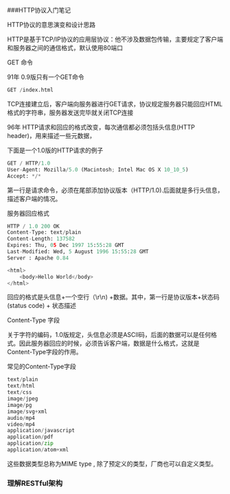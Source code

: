 ###HTTP协议入门笔记

HTTP协议的意思演变和设计思路

HTTP是基于TCP/IP协议的应用层协议：他不涉及数据包传输，主要规定了客户端和服务器之间的通信格式，默认使用80端口

GET 命令

91年 0.9版只有一个GET命令

```python
GET /index.html
```



TCP连接建立后，客户端向服务器进行GET请求，协议规定服务器只能回应HTML格式的字符串，服务器发送完毕就关闭TCP连接



96年 HTTP请求和回应的格式改变，每次通信都必须包括头信息(HTTP header)，用来描述一些元数据，

下面是一个1.0版的HTTP请求的例子

```python
GET / HTTP/1.0
User-Agent: Mozilla/5.0 (Macintosh; Intel Mac OS X 10_10_5)
Accept: */*
```

第一行是请求命令，必须在尾部添加协议版本（HTTP/1.0).后面就是多行头信息，描述客户端的情况。

服务器回应格式

```python
HTTP / 1.0 200 OK
Content-Type: text/plain
Content-Length: 137582
Expires: Thu, 05 Dec 1997 15:55:28 GMT
Last-Modified: Wed, 5 August 1996 15:55:28 GMT
Server : Apache 0.84

<html>
	<body>Hello World</body>
</html>
```

回应的格式是头信息+一个空行（\r\n) +数据。其中，第一行是协议版本+状态码(status code) + 状态描述



Content-Type 字段

关于字符的编码，1.0版规定，头信息必须是ASCII码，后面的数据可以是任何格式。因此服务器回应的时候，必须告诉客户端，数据是什么格式，这就是Content-Type字段的作用。

常见的Content-Type字段

```python
text/plain
text/html
text/css
image/jpeg
image/pg
image/svg+xml
audio/mp4
video/mp4
application/javascript
application/pdf
application/zip
application/atom+xml
```

这些数据类型总称为MIME type , 除了预定义的类型，厂商也可以自定义类型。



### 理解RESTful架构





